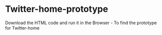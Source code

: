 # Twitter-home-prototype
Download the HTML code and run it in the Browser - To find the prototype for Twitter-home
